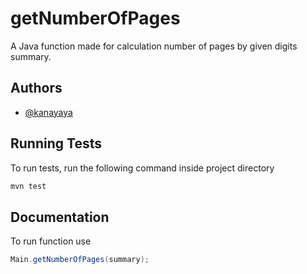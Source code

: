 
# getNumberOfPages

A Java function made for calculation number of pages by given digits summary.


## Authors

- [@kanayaya](https://github.com/kanayaya)




## Running Tests

To run tests, run the following command inside project directory

```bash
mvn test
```


## Documentation
To run function use
```java
Main.getNumberOfPages(summary);
```